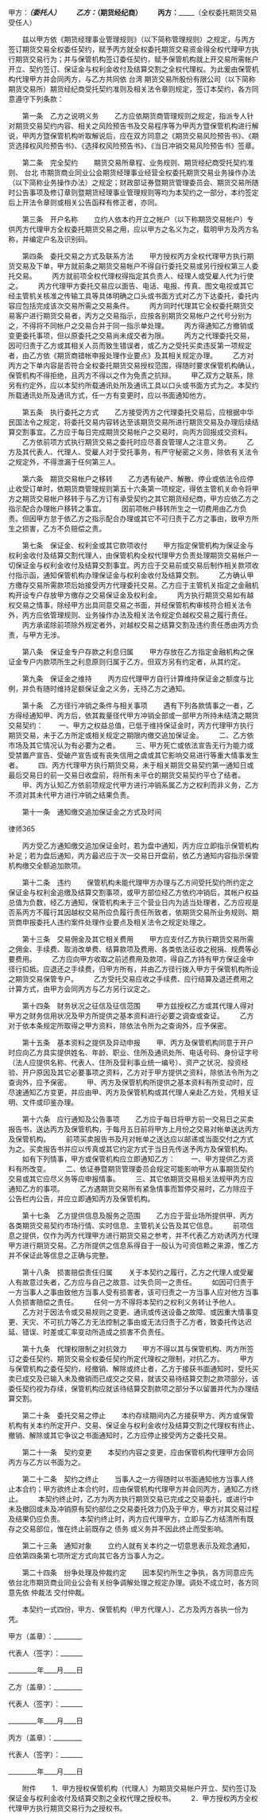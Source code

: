
 甲方：_________________________（委托人）
　　乙方：_____________________（期货经纪商）
　　丙方：_________（全权委托期货交易受任人）


　　兹以甲方依《期货经理事业管理规则》（以下简称管理规则）之规定，与丙方签订期货交易全权委任契约，赋予丙方就全权委托期货交易资金得全权代理甲方执行期货交易行为；并与保管机构签订委任契约，赋予保管机构就上开交易所需帐户开立、契约签订、保证金与权利金收付及结算交割之全权代理权。为此爰由保管机构代理甲方并会同丙方，与乙方共同依
台湾
期货交易所股份有限公司（以下简称期货交易所）期货经纪商受托契约准则及相关法令章则规定，签订本契约，各方同意遵守下列条款：


　　第一条　乙方之说明义务
　　乙方应依期货商管理规则之规定，指派专人针对期货交易契约内容、相关之风险预告书及交易程序等为甲丙方暨保管机构进行解说，甲丙方暨保管机构听取解说后，应在双方同意之《期货交易风险预告书》、《期货选择权风险预告书》、《选择权风险预告书》、《当日冲销交易风险预告书》签章。


　　第二条　完全契约
　　期货交易所章程、业务规则、期货经纪商受托契约准则、
台北
市期货商业同业公会期货经理事业经营全权委托期货交易业务操作办法（以下简称业务操作办法）之规定；财政部证券暨期货管理委员会、期货交易所随时公告事项及修订章则暨期货经理事业管理规则等均为本契约之一部分，本约签定后上开法令章则或相关公告函释有修正者，亦同。


　　第三条　开户名称
　　立约人依本约开立之帐户（以下称期货交易帐户）专供丙方代理甲方全权委托期货交易之用，应以甲方之名义为之，载明甲方及丙方名称，并编定户名及识别码。


　　第四条　委托交易之方式及联系方法
　　甲方授权丙方全权代理甲方执行期货交易及下单，甲方就前条之期货交易帐户不得自行委托交易或另行授权第三人委托交易。
　　丙方就前项全权代理权得指定其负责人、经理人或受雇人代为行使之。
　　丙方代理甲方委托交易应以面告、电话、电报、传真、图文电视或其它经主管机关核准之传输工具等具体明确之口头或书面方式对乙方下达委托，委托内容应包括完成该次交易所需之交易条件。
　　丙方同时代理其它全权委托期货交易客户进行期货交易者，丙方之交易指示，应按各别期货交易帐户之代号分别为之，不得将不同帐户之交易合并于同一指示单处理。
　　丙方得通知乙方撤销或变更委托事项，但以原委托之交易尚未成交者为限。
　　丙方之代理委托交易，因可归责于乙方或其相关人员而致生错误者，或乙方之受托买卖违反第一项规定者，由乙方依《期货商错帐申报处理作业要点》及其相关规定办理。
　　乙方对丙方之下单内容是否符合全权委托期货交易授权范围，得随时要求保管机构确认，保管机构不得拒绝，且丙方不得以之作为免责之抗辩。
　　甲乙双方之联系，除另有约定外，应以本契约所载通讯处所及通讯工具以口头或书面方式为之。本契约所载通讯处所及通讯方式，任一方有变更时，应以书面通知他方。


　　第五条　执行委托之方式
　　乙方接受丙方之代理委托交易后，应根据中华民国法令之规定，将委托交易内容转达至该期货交易所进行期货交易及办理后续结算交割事宜。乙方应于每日完成期货交易帐户之交易时，向丙方回报成交资料。
　　乙方依前项方式执行期货交易之委托时应尽善良管理人之注意义务。
　　乙方及其代表人、代理人、受雇人对于受托事务，有严守秘密之义务，除依有关法令之规定外，不得泄漏于任何第三人。


　　第六条　期货交易帐户之移转
　　乙方遇有破产、解散、停业或依法令应停止收受订单时，依期货商管理规则第五十六条第一项规定，得依主管机关命令将甲方之期货交易帐户移转于与乙方订有承受契约之其它期货经纪商，甲方应依乙方之指示配合办理帐户移转之事宜。
　　因前项帐户移转所生之一切费用由乙方负责。但因甲方怠于依乙方之指示配合办理或其它不可归责于乙方之事由，致甲方所生之损害，乙方不负赔偿之责。


　　第七条　保证金、权利金或其它款项收付
　　甲方指定保管机构为保证金与权利金收付及结算交割代理人，由保管机构全权代理甲方负责处理期货交易帐户一切保证金与权利金收付及结算交割事宜。丙方应于交易前或交易后制作相关款项收付指示函，通知保管机构办理保证金与权利金收付及结算交割。
　　乙方确认甲方缴存交易所需款项后始接受丙方代理委托交易。乙方应于主管机关指定之金融机构开设专户存放甲方缴存之交易保证金及权利金。
　　丙方执行期货交易如有越权交易之情事，除经甲方出具同意交易之书面，并经保管机构审核符合相关法令外，丙方应依管理规则、业务操作办法及相关法令规定负越权交易之履行责任。
　　丙方承诺除前项除外规定者外，对越权交易之结算交割及违约责任悉由丙方负责，与甲方无涉。


　　第八条　保证金专户存款之利息归属
　　甲方存放在乙方指定金融机构之保证金专户内款项所生之利息原则归属于乙方。但双方另有约定者，从其约定。


　　第九条　保证金之维持
　　丙方应代理甲方自行计算维持保证金之额度与比例，并负有随时维持足额保证金之义务，无待乙方之通知。


　　第十条　乙方径行冲销之条件与相关事项
　　遇有下列各款情事之一者，乙方得经通知甲、丙方后，依其裁量径代甲方冲销全部或一部甲方所持未结清之期货交易契约：
　　一、甲方之权益总值，已低于维持保证金时，丙方代理甲方执行期货交易，未于乙方所定或相关规定之期限内缴交追加保证金。
　　二、乙方依市场及其它情况认为有必要为之者。
　　三、甲方死亡或依法宣告无行为能力或受禁置产宣告、受破产宣告或有丧失信用之虞或其它影响交易进行等重大情事发生者。
　　四、丙方代理甲方执行期货交易，未于相关期货交易契约第一通知日或最后交易日的前一交易日收盘前，将所有未平仓的期货交易契约平仓了结者。
　　甲、丙方认知乙方依前项规定代甲方进行冲销系属乙方之权利而非义务，乙方不须对其未代甲方进行冲销之结果负责。


　　第十一条　通知缴交追加保证金之方式及时间




 
律师365






　　丙方受乙方通知缴交追加保证金时，若为盘中通知，丙方应立即指示保管机构补足；若为盘后通知，丙方最迟应于次一交易日开盘前，依乙方通知内容指示保管机构缴交全额追加款项。




　　第十二条　违约
　　保管机构未能代理甲方办理与乙方间受托契约所约定之保证金与权利金追缴及结算交割事项，或甲方部位经乙方依约冲销后，其帐户权益总值为负数，经乙方通知，保管机构未于三个营业日内为适当处理者，乙方应视是否系丙方不履行其因越权交易所应负履行责任所致者，依期货交易所业务规则、期货商申报委托人违约案件处理作业要点及相关法令之规定处理之。


　　第十三条　交易佣金及其它相关费用
　　甲方应支付乙方执行期货交易所需之佣金、手续费、取消改单费、结算款项及费用、各类依法征收之税捐、规费等必要费用。
　　乙方应向甲方收取之前述费用及款项，得自乙方持有甲方保证金中径行扣抵。应退还之手续费，归甲方所有，并由乙方径行拨入甲方于保管机构所设之期货交易保管专户。
　　乙方受托交易应收之手续费、应行结算及退还费用之计算方式，由甲方会同丙方与乙方另行议定之。


　　第十四条　财务状况之征信及征信范围
　　甲方兹授权乙方或其代理人得对甲方之财务信用状况及甲方所提供之基本资料进行必要之调查或查证。
　　乙方对于依本条规定所取得之甲方资料，除依法令所为之查询外，应予保密。


　　第十五条　基本资料之提供及异动申报
　　甲、丙方及保管机构同意于开户时应向乙方具实提供姓名、年龄、职业、住所及通讯处所、电话号码、身份证字号（法人应提供名称、代表人、住所及营利事业统一编号）、资产之状况、投资经验、开户原因及其它必要事项之资料，乙方对于甲方提供之资料，除依法令所为之查询外，应予保密。
　　甲、丙方及保管机构所提供之基本资料有所变动时，应尽速通知乙方变更，并应由甲、丙方及保管机构或其代理人亲赴乙方处，凭相关证明、文件或印鉴办理。


　　第十六条　应行通知及公告事项
　　乙方应于每日将甲方前一交易日之买卖报告书，送达丙方及保管机构，于每月五日前将甲方上月份之交易对帐单送达丙方及保管机构。
　　前项买卖报告书及月对帐单之送达应以邮递或当面交付之方式为之。买卖报告书并应以传真或其它约定方式于当日先传送予丙方及保管机构。
　　如有下列情事，甲方或保管机构应立即通知乙方：
　　一、甲方提供乙方资料有所改变。
　　二、依证券暨期货管理委员会规定可能影响甲方从事期货契约交易或其它应尽义务等应申报情事。
　　三、其它依期货交易相关法规甲丙方应通知乙方的事项。
　　乙方遇期货交易所有紧急情事而暂停交易时，乙方除应于公告栏内公告，并应立即通知丙方及保管机构。


　　第十七条　乙方提供信息及服务之范围
　　乙方应于营业场所提供甲、丙方各类期货交易契约市场行情、实时信息、主管机关公告及其它信息。
　　前项信息之提供，仅作为丙方代理甲方进行期货交易之参考，并不代表乙方劝诱丙方代理甲方进行期货交易。乙方所提供之信息系得自于一般认为可资信赖之来源，惟乙方并不保证此等信息之正确与完整。


　　第十八条　损害赔偿责任归属
　　关于本契约之履行，乙方之代理人或受雇人有故意过失者，乙方应与自己之故意、过失负同一之责任。
　　如因可归责于一方当事人之事由致他方当事人受有损害者，该可归责之一方当事人应对他方当事人负损害赔偿之责任。
　　任何一方不得将本契约之权利义务转让予他人。
　　乙方对于因法令或交易规则之变更、通讯或传送设备之故障、或因重大情事变更、天灾、不可抗力等乙方无法控制之事由或无法归责于乙方者，致委托传达迟延、错误、时差或汇率变动所造成之损害不负责任。


　　第十九条　代理权限制之对抗效力
　　甲方不得以其与保管机构、丙方所签订之委任契约、期货交易全权委任契约所定代理权之限制，对抗乙方。
　　甲方与保管机构之委任契约，经撤销、解除或终止者，乙方于接获书面通知时，受托买卖已成交及已输入未及撤销而已成交之交易，就该交易待结算交割之款项部分，该委任契约视为存续，保管机构应就该待结算交割款项之部分予以留置并代为办理结算交割。


　　第二十条　委托交易之停止
　　本约存续期间内乙方接获甲方、丙方或保管机构有关本约所定开户、交易、保证金与权利金收付及结算交割之代理权有终止、撤销、解除或其它争议之书面通知时，乙方应停止接受丙方之委托交易。


　　第二十一条　契约变更
　　本契约内容之变更，应由保管机构代理甲方会同丙方与乙方以书面为之。


　　第二十二条　契约之终止
　　当事人之一方得随时以书面通知他方当事人终止本合约；甲方欲终止本合约时，应由保管机构代理甲方并会同丙方，通知乙方终止。
　　本契约终止时，乙方为丙方执行期货交易已完成之交易委托，或进行中未及撤回或未及冲销原有契约部位之交易委托效力仍及于甲方，甲方对其交易过程及结果仍应负责。
　　本契约终止时，丙方应代理甲方，立即与乙方结清所有既存之交易部位，惟在终止前既存之
债务
或义务并不因此终止而受影响。


　　第二十三条　通知对象
　　立约人就有关本约之一切意思表示及观念通知，应依第四条第七项所定方式向其它各方当事人为之。


　　第二十四条　纷争处理及仲裁约定
　　因本契约所生之争执，各方同意应先依台北市期货商业同业公会有关纷争调解处理之规定办理。调处不成立时，各方同意先依
仲裁法
交付仲裁。


　　本契约一式四份，甲方、保管机构（甲方代理人）、乙方及丙方各执一份为凭。


 



 甲方（盖章）：_________
 
代表人（签字）：_______
 
_________年____月____日
 


 

  乙方（盖章）：_________
  
代表人（签字）：_______
  
_________年____月____日
  


  

   丙方（盖章）：_________
   
代表人（签字）：_______
   
_________年____月____日
   


   
　　附件
　　1．甲方授权保管机构（代理人）为期货交易帐户开立、契约签订及保证金与权利金收付及结算交割之全权代理之授权书。
　　2．甲方授权丙方全权代理甲方执行期货交易行为之授权书。
 
   

 
   
 
    
 
    
 
     


     
 

     


     


     
 
 
    
 
   
 
  

 


